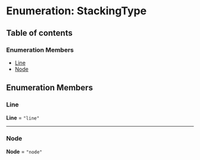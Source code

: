 # Enumeration: StackingType

## Table of contents

### Enumeration Members

* [Line](/en/auto-docs/free-stack-plugin/enums/StackingType.md#line)
* [Node](/en/auto-docs/free-stack-plugin/enums/StackingType.md#node)

## Enumeration Members

### Line

**Line** = `"line"`

***

### Node

**Node** = `"node"`
